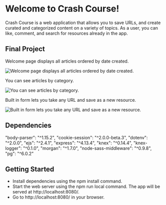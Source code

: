 # Welcome to Crash Course!

Crash Course is a web application that allows you to save URLs, and create curated and categorized content on a variety of topics. As a user, you can like, comment, and search for resources already in the app.


## Final Project

Welcome page displays all articles ordered by date created.

![Welcome page displays all articles ordered by date created.
](https://github.com/LoreRey/crashCourse/blob/master/docs/CrashCourse%20Main%20Page.png)

You can see articles by category.

![You can see articles by category.
](https://github.com/LoreRey/crashCourse/blob/master/docs/Crash%20Course%20Category%20Search.png)

Built in form lets you take any URL and save as a new resource.

![Built in form lets you take any URL and save as a new resource.
](https://github.com/LoreRey/crashCourse/blob/master/docs/Crash%20Course%20Article%20Creation.png)

## Dependencies

"body-parser": "^1.15.2",
"cookie-session": "^2.0.0-beta.3",
"dotenv": "^2.0.0",
"ejs": "^2.4.1",
"express": "^4.13.4",
"knex": "^0.14.4",
"knex-logger": "^0.1.0",
"morgan": "^1.7.0",
"node-sass-middleware": "^0.9.8",
"pg": "^6.0.2"


## Getting Started

- Install dependencies using the npm install command.
- Start the web server using the npm run local command. The app will be served at http://localhost:8080/.
- Go to http://localhost:8080/ in your browser.
